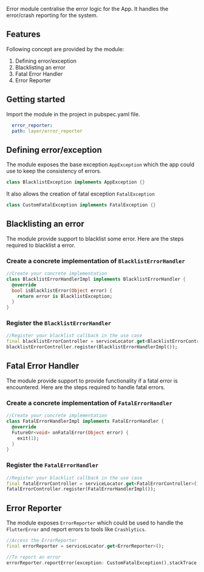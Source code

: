 Error module centralise the error logic for the App. It handles the error/crash reporting for the system.

## Features

Following concept are provided by the module:
1. Defining error/exception
2. Blacklisting an error
3. Fatal Error Handler
4. Error Reporter

## Getting started

Import the module in the project in pubspec.yaml file.
```yaml
  error_reporter:
  path: layer/error_reporter
```

## Defining error/exception

The module exposes the base exception `AppException` which the app could use to keep the consistency of errors.

```dart
class BlacklistException implements AppException {}
```

It also allows the creation of fatal exception `FatalException`
```dart
class CustomFatalException implements FatalException {}
```

## Blacklisting an error

The module provide support to blacklist some error. Here are the steps required to blacklist a error.

### Create a concrete implementation of `BlacklistErrorHandler`

```dart
//Create your concrete implementation
class BlacklistErrorHandlerImpl implements BlacklistErrorHandler {
  @override
  bool isBlacklistError(Object error) {
    return error is BlacklistException;
  }
}
```

### Register the `BlacklistErrorHandler`

```dart
//Register your blacklist callback in the use case
final blacklistErrorController = serviceLocator.get<BlacklistErrorController>();
blacklistErrorController.register(BlacklistErrorHandlerImpl());
```

## Fatal Error Handler

The module provide support to provide functionality if a fatal error is encountered. Here are the steps required to handle fatal errors.

### Create a concrete implementation of `FatalErrorHandler`

```dart
//Create your concrete implementation
class FatalErrorHandlerImpl implements FatalErrorHandler {
  @override
  FutureOr<void> onFatalError(Object error) {
    exit(1);
  }
}
```

### Register the `FatalErrorHandler`

```dart
//Register your blacklist callback in the use case
final fatalErrorController = serviceLocator.get<FatalErrorController>();
fatalErrorController.register(FatalErrorHandlerImpl());
```

## Error Reporter

The module exposes `ErrorReporter` which could be used to handle the `FlutterError` and report errors to tools like `Crashlytics`.

```dart
//Access the ErrorReporter
final errorReporter = serviceLocator.get<ErrorReporter>();

//To report an error
errorReporter.reportError(exception: CustomFatalException(),stackTrace: StackTrace.current);
```
